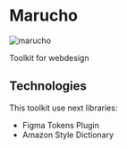 # Marucho

![marucho](https://thisanimedoesnotexist.ai/results/psi-2.0/seed20682.png)

Toolkit for webdesign

## Technologies

This toolkit use next libraries:
- Figma Tokens Plugin
- Amazon Style Dictionary